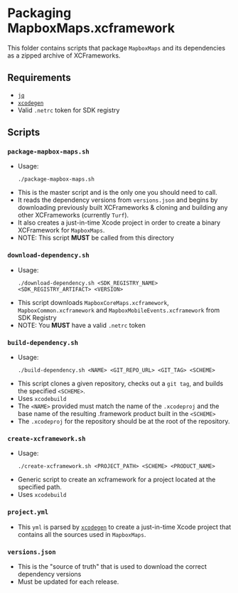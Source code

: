 # Packaging MapboxMaps.xcframework

This folder contains scripts that package `MapboxMaps` and its dependencies as a
zipped archive of XCFrameworks.

## Requirements

- [`jq`](https://stedolan.github.io/jq/)
- [`xcodegen`](https://github.com/yonaskolb/XcodeGen)
- Valid `.netrc` token for SDK registry

## Scripts

### `package-mapbox-maps.sh`

- Usage:
  ```
  ./package-mapbox-maps.sh
  ```
- This is the master script and is the only one you should need to call.
- It reads the dependency versions from `versions.json` and begins by
  downloading previously built XCFrameworks & cloning and building any other
  XCFrameworks (currently `Turf`).
- It also creates a just-in-time Xcode project in order to create a binary
  XCFramework for `MapboxMaps`.
- NOTE: This script **MUST** be called from this directory

### `download-dependency.sh`
- Usage:
  ```
  ./download-dependency.sh <SDK_REGISTRY_NAME> <SDK_REGISTRY_ARTIFACT> <VERSION>
  ```
- This script downloads `MapboxCoreMaps.xcframework`, `MapboxCommon.xcframework`
  and `MapboxMobileEvents.xcframework` from SDK Registry
- NOTE: You **MUST** have a valid `.netrc` token

### `build-dependency.sh`

- Usage:
  ```
  ./build-dependency.sh <NAME> <GIT_REPO_URL> <GIT_TAG> <SCHEME>
  ```
- This script clones a given repository, checks out a `git tag`, and builds the specified `<SCHEME>`.
- Uses `xcodebuild`
- The `<NAME>` provided must match the name of the `.xcodeproj` and the base name of the resulting .framework product built in the `<SCHEME>`
- The `.xcodeproj` for the repository should be at the root of the repository.

### `create-xcframework.sh`

- Usage:
  ```
  ./create-xcframework.sh <PROJECT_PATH> <SCHEME> <PRODUCT_NAME>
  ```
- Generic script to create an xcframework for a project located at the specified path.
- Uses `xcodebuild`

### `project.yml`

- This `yml` is parsed by [`xcodegen`](https://github.com/yonaskolb/XcodeGen) to
  create a just-in-time Xcode project that contains all the sources used in
  `MapboxMaps`.

### `versions.json`

- This is the "source of truth" that is used to download the correct dependency
  versions
- Must be updated for each release.
